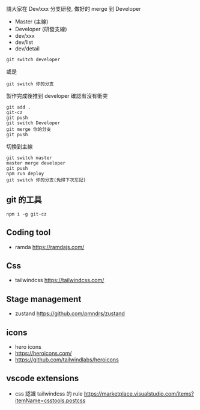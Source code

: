 請大家在 Dev/xxx 分支研發, 做好的 merge 到 Developer

- Master (主線)
- Developer (研發支線)
- dev/xxx
- dev/list
- dev/detail

```
git switch developer
```

或是

```
git switch 你的分支
```

製作完成後推到 developer 確認有沒有衝突

```
git add .
git-cz
git push
git switch Developer
git merge 你的分支
git push
```

切換到主線

```
git switch master
master merge developer
git push
npm run deploy
git switch 你的分支(免得下次忘記)
```

## git 的工具

```
npm i -g git-cz
```

## Coding tool

- ramda <https://ramdajs.com/>

## Css

- tailwindcss <https://tailwindcss.com/>

## Stage management

- zustand <https://github.com/pmndrs/zustand>

## icons

- hero icons
- <https://heroicons.com/>
- <https://github.com/tailwindlabs/heroicons>

## vscode extensions

- css 認識 tailwindcss 的 rule <https://marketplace.visualstudio.com/items?itemName=csstools.postcss>

